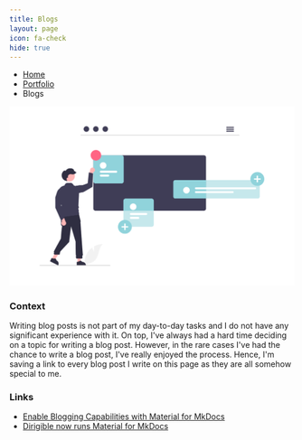 ```yaml
---
title: Blogs
layout: page
icon: fa-check
hide: true
---
```


<ul class="breadcrumb">
  <li><a href="./#" class="icon fa-home">  Home</a></li>
  <li><a href="./#portfolio" class="icon fa-briefcase">  Portfolio</a></li>
  <li>Blogs</li>
</ul>

![Blogs Illustration](assets/images/undraw_add_information_j2wg.png)

### Context
Writing blog posts is not part of my day-to-day tasks and I do not have any significant experience with it. On top, I've always had a hard time deciding on a topic for writing a blog post. However, in the rare cases I've had the chance to write a blog post, I've really enjoyed the process. Hence, I'm saving a link to every blog post I write on this page as they are all somehow special to me.

### Links

- [Enable Blogging Capabilities with Material for MkDocs](https://www.dirigible.io/blogs/2021/11/2/material-blogging-capabilities/)
- [Dirigible now runs Material for MkDocs](https://www.dirigible.io/blogs/2021/11/1/dirigible-runs-material/)


<!-- ### [Grow As Tech Writer blog](grow-as-tech-writer-blog.html)
 I've also started my own blog as a way of challenging myself to go out of my comfort zone and do something I don't feel too confident about. It is already live and you can access it via the link above. Go check out the blogs I've already posted there.-->